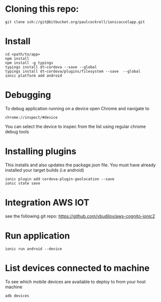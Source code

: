 # Cloning this repo:
```
git clone ssh://git@bitbucket.org/paulcockrell/ionicaccelapp.git
```

# Install
```
cd <path/to/app>
npm install
npm install -g typings
typings install dt~cordova --save --global 
typings install dt~cordova/plugins/filesystem --save  --global
ionic platform add android
```

# Debugging

To debug application running on a device open Chrome and navigate to
```
chrome://inspect/#device
```
You can select the device to inspec from the list using regular chrome debug tools

# Installing plugins

This installs and also updates the package.json file. You must have already
installed your target builds (i.e android)

```
ionic plugin add cordova-plugin-geolocation --save
ionic state save
```

# Integration AWS IOT
see the following git repo: https://github.com/vbudilov/aws-cognito-ionic2

# Run application
```
ionic run android --device
```

# List devices connected to machine
To see which mobile devices are available to deploy to from your host machine
```
adb devices
```
